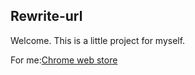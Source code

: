 ## Rewrite-url

Welcome. This is a little project for myself. 

For me:[Chrome web store](https://chrome.google.com/webstore/detail/rewrite-url/gonohoiaeampkigkmpbnogkonenejhjk?hl=en)
